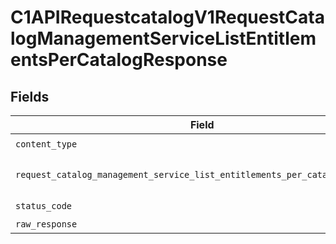 # C1APIRequestcatalogV1RequestCatalogManagementServiceListEntitlementsPerCatalogResponse


## Fields

| Field                                                                                                                                                                          | Type                                                                                                                                                                           | Required                                                                                                                                                                       | Description                                                                                                                                                                    |
| ------------------------------------------------------------------------------------------------------------------------------------------------------------------------------ | ------------------------------------------------------------------------------------------------------------------------------------------------------------------------------ | ------------------------------------------------------------------------------------------------------------------------------------------------------------------------------ | ------------------------------------------------------------------------------------------------------------------------------------------------------------------------------ |
| `content_type`                                                                                                                                                                 | *str*                                                                                                                                                                          | :heavy_check_mark:                                                                                                                                                             | N/A                                                                                                                                                                            |
| `request_catalog_management_service_list_entitlements_per_catalog_response`                                                                                                    | [Optional[shared.RequestCatalogManagementServiceListEntitlementsPerCatalogResponse]](../../models/shared/requestcatalogmanagementservicelistentitlementspercatalogresponse.md) | :heavy_minus_sign:                                                                                                                                                             | The RequestCatalogManagementServiceListEntitlementsPerCatalogResponse message contains a list of results and a nextPageToken if applicable.                                    |
| `status_code`                                                                                                                                                                  | *int*                                                                                                                                                                          | :heavy_check_mark:                                                                                                                                                             | N/A                                                                                                                                                                            |
| `raw_response`                                                                                                                                                                 | [requests.Response](https://requests.readthedocs.io/en/latest/api/#requests.Response)                                                                                          | :heavy_minus_sign:                                                                                                                                                             | N/A                                                                                                                                                                            |